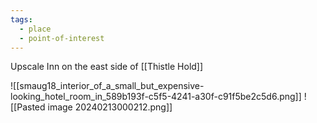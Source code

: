 ```yaml
---
tags:
  - place
  - point-of-interest
---
```

Upscale Inn on the east side of [[Thistle Hold]]

![[smaug18_interior_of_a_small_but_expensive-looking_hotel_room_in_589b193f-c5f5-4241-a30f-c91f5be2c5d6.png]]
![[Pasted image 20240213000212.png]]